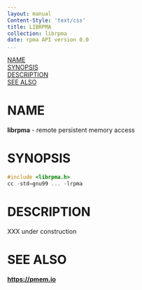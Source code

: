 ```yaml
---
layout: manual
Content-Style: 'text/css'
title: LIBRPMA
collection: librpma
date: rpma API version 0.0
...
```


[comment]: <> (SPDX-License-Identifier: BSD-3-Clause)
[comment]: <> (Copyright 2020, Intel Corporation)

[comment]: <> (librpma.7 -- man page for librpma)

[NAME](#name)<br />
[SYNOPSIS](#synopsis)<br />
[DESCRIPTION](#description)<br />
[SEE ALSO](#see-also)<br />

# NAME #

**librpma** - remote persistent memory access

# SYNOPSIS #

```c
#include <librpma.h>
cc -std=gnu99 ... -lrpma
```
# DESCRIPTION #

XXX under construction

# SEE ALSO #

**<https://pmem.io>**
